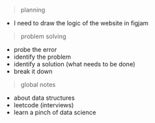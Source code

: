 > planning
* I need to draw the logic of the website in figjam

> problem solving
* probe the error
* identify the problem
* identify a solution (what needs to be done)
* break it down

> global notes
* about data structures
* leetcode (interviews)
* learn a pinch of data science
